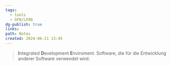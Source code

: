 ```yaml
---
tags:
  - tools
  - GFN/LF08
dg-publish: true
links: 
path: Notes
created: 2024-06-21 13:45
---
```

> **I**ntegrated **D**evelopment **E**nviroment.
> Software, die für die Entwicklung anderer Software verwendet wird.